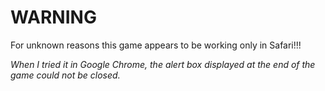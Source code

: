 # WARNING

For unknown reasons this game appears to be working only in Safari!!!

_When I tried it in Google Chrome, the alert box displayed at the end of the game could not be closed._

